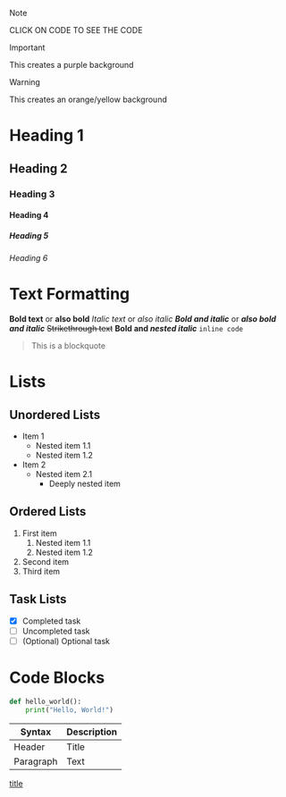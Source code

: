 > [!NOTE]
> CLICK ON CODE TO SEE THE CODE

> [!IMPORTANT]
> This creates a purple background

> [!WARNING]
> This creates an orange/yellow background

# Heading 1
## Heading 2
### Heading 3
#### Heading 4
##### Heading 5
###### Heading 6

# Text Formatting
**Bold text** or __also bold__
*Italic text* or _also italic_
***Bold and italic*** or ___also bold and italic___
~~Strikethrough text~~
**Bold and _nested italic_**
`inline code`
> This is a blockquote

# Lists
## Unordered Lists
- Item 1
  - Nested item 1.1
  - Nested item 1.2
- Item 2
  - Nested item 2.1
    - Deeply nested item

## Ordered Lists
1. First item
   1. Nested item 1.1
   2. Nested item 1.2
2. Second item
3. Third item
   
## Task Lists
- [x] Completed task
- [ ] Uncompleted task
- [ ] \(Optional) Optional task

# Code Blocks
```python
def hello_world():
    print("Hello, World!")
```
| Syntax | Description |
| ----------- | ----------- |
| Header | Title |
| Paragraph | Text |

[title]([https://www.example.com](https://github.com/ecruzmango/360_Notes/new/main))

